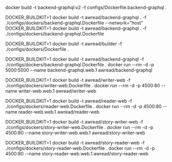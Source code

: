 docker build -t backend-graphql:v2 -f configs/Dockerfile.backend-graphql .

DOCKER_BUILDKIT=1 docker build -t awread/backend-graphql . -f ./configs/dockers/backend-graphql.Dockerfile --network="host"
DOCKER_BUILDKIT=1 docker build -t awread/backend-graphql . -f ./configs/dockers/backend-graphql.Dockerfile

DOCKER_BUILDKIT=1 docker build -t awread/builder -f ./configs/dockers/Dockerfile .

DOCKER_BUILDKIT=1 docker build -t awread/backend-graphql -f ./configs/dockers/backend-graphql.Dockerfile .
docker run --rm -d -p 5000:5000 --name backend-graphql.web.1 awread/backend-graphql

DOCKER_BUILDKIT=1 docker build -t awread/writer-web -f ./configs/dockers/writer-web.Dockerfile .
docker run --rm -d -p 4500:80 --name writer-web.web.1 awread/writer-web

DOCKER_BUILDKIT=1 docker build -t awread/reader-web -f ./configs/dockers/reader-web.Dockerfile .
docker run --rm -d -p 4500:80 --name reader-web.web.1 awread/reader-web

DOCKER_BUILDKIT=1 docker build -t awread/story-writer-web -f ./configs/dockers/story-writer-web.Dockerfile .
docker run --rm -d -p 4500:80 --name story-writer-web.web.1 awread/story-writer-web

DOCKER_BUILDKIT=1 docker build -t awread/story-reader-web -f ./configs/dockers/story-reader-web.Dockerfile .
docker run --rm -d -p 4500:80 --name story-reader-web.web.1 awread/story-reader-web
